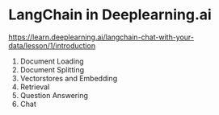 # LangChain in Deeplearning.ai

https://learn.deeplearning.ai/langchain-chat-with-your-data/lesson/1/introduction

1. Document Loading
2. Document Splitting
3. Vectorstores and Embedding
4. Retrieval
5. Question Answering
6. Chat

